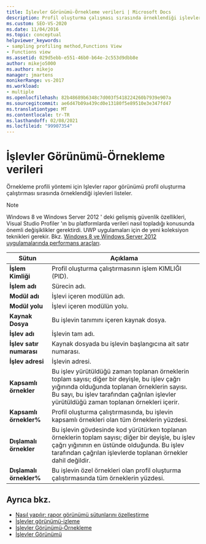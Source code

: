 ```yaml
---
title: İşlevler Görünümü-Örnekleme verileri | Microsoft Docs
description: Profil oluşturma çalışması sırasında örneklendiği işlevleri listeleyen örnekleme profili yöntemi için Işlevler rapor görünümü hakkında bilgi edinin.
ms.custom: SEO-VS-2020
ms.date: 11/04/2016
ms.topic: conceptual
helpviewer_keywords:
- sampling profiling method,Functions View
- Functions view
ms.assetid: 029d5ebb-e551-46b0-b64e-2c553d9dbb8e
author: mikejo5000
ms.author: mikejo
manager: jmartens
monikerRange: vs-2017
ms.workload:
- multiple
ms.openlocfilehash: 82b48689b6348c7d003f5418224260b7939e907a
ms.sourcegitcommit: ae6d47b09a439cd0e13180f5e89510e3e347fd47
ms.translationtype: MT
ms.contentlocale: tr-TR
ms.lasthandoff: 02/08/2021
ms.locfileid: "99907354"
---
```

# <a name="functions-view---sampling-data"></a>İşlevler Görünümü-Örnekleme verileri
Örnekleme profili yöntemi için Işlevler rapor görünümü profil oluşturma çalıştırması sırasında örneklendiği işlevleri listeler.

> [!NOTE]
> Windows 8 ve Windows Server 2012 ' deki gelişmiş güvenlik özellikleri, Visual Studio Profiler 'ın bu platformlarda verileri nasıl topladığı konusunda önemli değişiklikler gerektirdi. UWP uygulamaları için de yeni koleksiyon teknikleri gerekir. Bkz. [Windows 8 ve Windows Server 2012 uygulamalarında performans araçları](../profiling/performance-tools-on-windows-8-and-windows-server-2012-applications.md).

|Sütun|Açıklama|
|------------|-----------------|
|**İşlem Kimliği**|Profil oluşturma çalıştırmasının işlem KIMLIĞI (PID).|
|**İşlem adı**|Sürecin adı.|
|**Modül adı**|İşlevi içeren modülün adı.|
|**Modül yolu**|İşlevi içeren modülün yolu.|
|**Kaynak Dosya**|Bu işlevin tanımını içeren kaynak dosya.|
|**İşlev adı**|İşlevin tam adı.|
|**İşlev satır numarası**|Kaynak dosyada bu işlevin başlangıcına ait satır numarası.|
|**İşlev adresi**|İşlevin adresi.|
|**Kapsamlı örnekler**|Bu işlev yürütüldüğü zaman toplanan örneklerin toplam sayısı; diğer bir deyişle, bu işlev çağrı yığınında olduğunda toplanan örneklerin sayısı. Bu sayı, bu işlev tarafından çağrılan işlevler yürütüldüğü zaman toplanan örnekleri içerir.|
|**Kapsamlı örnekler%**|Profil oluşturma çalıştırmasında, bu işlevin kapsamlı örnekleri olan tüm örneklerin yüzdesi.|
|**Dışlamalı örnekler**|Bu işlevin gövdesinde kod yürütürken toplanan örneklerin toplam sayısı; diğer bir deyişle, bu işlev çağrı yığınının en üstünde olduğunda. Bu işlev tarafından çağrılan işlevlerde toplanan örnekler dahil değildir.|
|**Dışlamalı örnekler%**|Bu işlevin özel örnekleri olan profil oluşturma çalıştırmasında tüm örneklerin yüzdesi.|

## <a name="see-also"></a>Ayrıca bkz.
- [Nasıl yapılır: rapor görünümü sütunlarını özelleştirme](../profiling/how-to-customize-report-view-columns.md)
- [İşlevler görünümü-izleme](../profiling/functions-view-dotnet-memory-instrumentation-data.md)
- [İşlevler Görünümü-Örnekleme](../profiling/functions-view-dotnet-memory-sampling-data.md)
- [İşlevler Görünümü](../profiling/functions-view-instrumentation-data.md)
